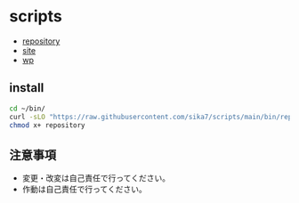 # scripts

* [repository](/wiki/repository.md)
* [site](/wiki/site.md)
* [wp](/wiki/wp.md)

## install

```bash
cd ~/bin/
curl -sLO "https://raw.githubusercontent.com/sika7/scripts/main/bin/repository"
chmod x+ repository
```

## 注意事項

* 変更・改変は自己責任で行ってください。
* 作動は自己責任で行ってください。

